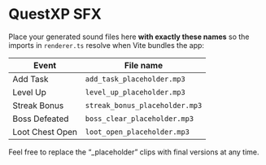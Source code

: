 # QuestXP SFX

Place your generated sound files here **with exactly these names** so the imports in `renderer.ts` resolve when Vite bundles the app:

| Event                | File name                    |
|----------------------|------------------------------|
| Add Task             | `add_task_placeholder.mp3`   |
| Level Up             | `level_up_placeholder.mp3`   |
| Streak Bonus         | `streak_bonus_placeholder.mp3`|
| Boss Defeated        | `boss_clear_placeholder.mp3` |
| Loot Chest Open      | `loot_open_placeholder.mp3`  |

Feel free to replace the “_placeholder” clips with final versions at any time.